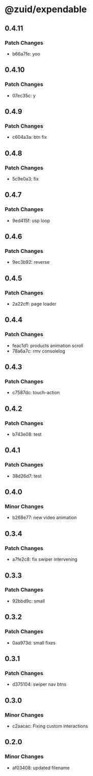 # @zuid/expendable

## 0.4.11

### Patch Changes

- b66a7fe: yoo

## 0.4.10

### Patch Changes

- 07ec35c: y

## 0.4.9

### Patch Changes

- c604a3a: btn fix

## 0.4.8

### Patch Changes

- 5c9e0a3: fix

## 0.4.7

### Patch Changes

- 9ed415f: usp loop

## 0.4.6

### Patch Changes

- 9ec3b92: reverse

## 0.4.5

### Patch Changes

- 2a22cff: page loader

## 0.4.4

### Patch Changes

- feac1d1: products animation scroll
- 78a6a7c: rmv consolelog

## 0.4.3

### Patch Changes

- c7587dc: touch-action

## 0.4.2

### Patch Changes

- b743e08: test

## 0.4.1

### Patch Changes

- 38d26d7: test

## 0.4.0

### Minor Changes

- b268e77: new video animation

## 0.3.4

### Patch Changes

- a7fe2c8: fix swiper intervening

## 0.3.3

### Patch Changes

- 92bbd9c: small

## 0.3.2

### Patch Changes

- 0aa973d: small fixes

## 0.3.1

### Patch Changes

- d375104: swiper nav btns

## 0.3.0

### Minor Changes

- c2aacac: Fixing custom interactions

## 0.2.0

### Minor Changes

- af03408: updated filename
